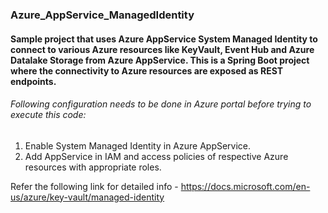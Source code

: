 ### Azure_AppService_ManagedIdentity

#### Sample project that uses Azure AppService System Managed Identity to connect to various Azure resources like KeyVault, Event Hub and Azure Datalake Storage from Azure AppService. This is a Spring Boot project where the connectivity to Azure resources are exposed as REST endpoints.

###### Following configuration needs to be done in Azure portal before trying to execute this code:

1) Enable System Managed Identity in Azure AppService.
2) Add AppService in IAM and access policies of respective Azure resources with appropriate roles.

Refer the following link for detailed info - https://docs.microsoft.com/en-us/azure/key-vault/managed-identity
